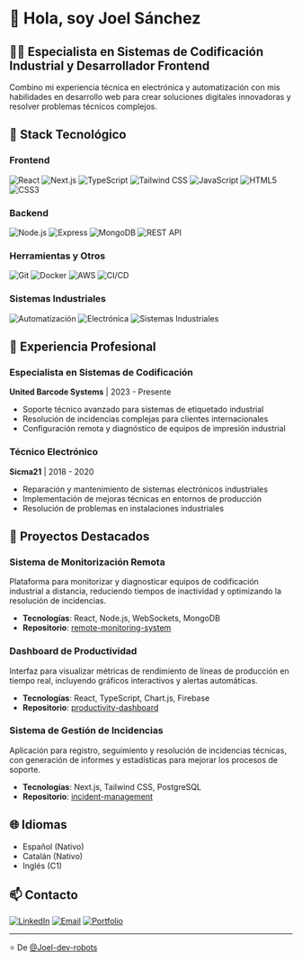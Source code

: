 # 👋 Hola, soy Joel Sánchez

## 👨‍💻 Especialista en Sistemas de Codificación Industrial y Desarrollador Frontend

Combino mi experiencia técnica en electrónica y automatización con mis habilidades en desarrollo web para crear soluciones digitales innovadoras y resolver problemas técnicos complejos.

## 🔧 Stack Tecnológico

### Frontend
![React](https://img.shields.io/badge/-React-61DAFB?style=flat-square&logo=react&logoColor=black)
![Next.js](https://img.shields.io/badge/-Next.js-000000?style=flat-square&logo=next.js&logoColor=white)
![TypeScript](https://img.shields.io/badge/-TypeScript-3178C6?style=flat-square&logo=typescript&logoColor=white)
![Tailwind CSS](https://img.shields.io/badge/-Tailwind_CSS-38B2AC?style=flat-square&logo=tailwind-css&logoColor=white)
![JavaScript](https://img.shields.io/badge/-JavaScript-F7DF1E?style=flat-square&logo=javascript&logoColor=black)
![HTML5](https://img.shields.io/badge/-HTML5-E34F26?style=flat-square&logo=html5&logoColor=white)
![CSS3](https://img.shields.io/badge/-CSS3-1572B6?style=flat-square&logo=css3&logoColor=white)

### Backend
![Node.js](https://img.shields.io/badge/-Node.js-339933?style=flat-square&logo=node.js&logoColor=white)
![Express](https://img.shields.io/badge/-Express-000000?style=flat-square&logo=express&logoColor=white)
![MongoDB](https://img.shields.io/badge/-MongoDB-47A248?style=flat-square&logo=mongodb&logoColor=white)
![REST API](https://img.shields.io/badge/-REST_API-FF6C37?style=flat-square&logo=postman&logoColor=white)

### Herramientas y Otros
![Git](https://img.shields.io/badge/-Git-F05032?style=flat-square&logo=git&logoColor=white)
![Docker](https://img.shields.io/badge/-Docker-2496ED?style=flat-square&logo=docker&logoColor=white)
![AWS](https://img.shields.io/badge/-AWS-232F3E?style=flat-square&logo=amazon-aws&logoColor=white)
![CI/CD](https://img.shields.io/badge/-CI/CD-4479A1?style=flat-square&logo=github-actions&logoColor=white)

### Sistemas Industriales
![Automatización](https://img.shields.io/badge/-Automatización-FF4500?style=flat-square)
![Electrónica](https://img.shields.io/badge/-Electrónica-008080?style=flat-square)
![Sistemas Industriales](https://img.shields.io/badge/-Sistemas_Industriales-6C5CE7?style=flat-square)

## 💼 Experiencia Profesional

### Especialista en Sistemas de Codificación
**United Barcode Systems** | 2023 - Presente
- Soporte técnico avanzado para sistemas de etiquetado industrial
- Resolución de incidencias complejas para clientes internacionales
- Configuración remota y diagnóstico de equipos de impresión industrial

### Técnico Electrónico
**Sicma21** | 2018 - 2020
- Reparación y mantenimiento de sistemas electrónicos industriales
- Implementación de mejoras técnicas en entornos de producción
- Resolución de problemas en instalaciones industriales

## 🚀 Proyectos Destacados

### Sistema de Monitorización Remota
Plataforma para monitorizar y diagnosticar equipos de codificación industrial a distancia, reduciendo tiempos de inactividad y optimizando la resolución de incidencias.
- **Tecnologías**: React, Node.js, WebSockets, MongoDB
- **Repositorio**: [remote-monitoring-system](https://github.com/Joel-dev-robots/remote-monitoring-system)

### Dashboard de Productividad
Interfaz para visualizar métricas de rendimiento de líneas de producción en tiempo real, incluyendo gráficos interactivos y alertas automáticas.
- **Tecnologías**: React, TypeScript, Chart.js, Firebase
- **Repositorio**: [productivity-dashboard](https://github.com/Joel-dev-robots/productivity-dashboard)

### Sistema de Gestión de Incidencias
Aplicación para registro, seguimiento y resolución de incidencias técnicas, con generación de informes y estadísticas para mejorar los procesos de soporte.
- **Tecnologías**: Next.js, Tailwind CSS, PostgreSQL
- **Repositorio**: [incident-management](https://github.com/Joel-dev-robots/incident-management)

## 🌐 Idiomas

- Español (Nativo)
- Catalán (Nativo)
- Inglés (C1)

## 📫 Contacto

[![LinkedIn](https://img.shields.io/badge/-LinkedIn-0077B5?style=flat-square&logo=linkedin&logoColor=white)](https://linkedin.com/in/joel-sanchez-martinez)
[![Email](https://img.shields.io/badge/-Email-D14836?style=flat-square&logo=gmail&logoColor=white)](mailto:joelschzmrtz@gmail.com)
[![Portfolio](https://img.shields.io/badge/-Portfolio-000000?style=flat-square&logo=react&logoColor=white)](https://joel-sanchez-portfolio.vercel.app)

---

⭐️ De [@Joel-dev-robots](https://github.com/Joel-dev-robots)
